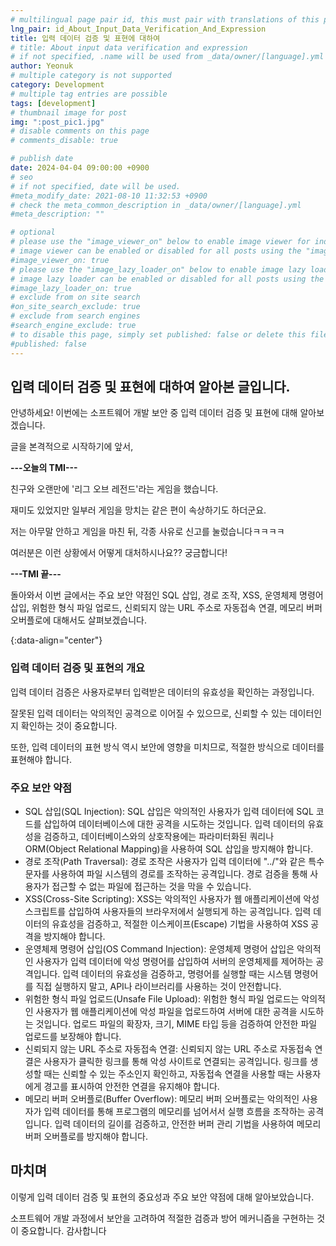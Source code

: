 ```yaml
---
# multilingual page pair id, this must pair with translations of this page. (This name must be unique)
lng_pair: id_About_Input_Data_Verification_And_Expression
title: 입력 데이터 검증 및 표현에 대하여
# title: About input data verification and expression
# if not specified, .name will be used from _data/owner/[language].yml
author: Yeonuk
# multiple category is not supported
category: Development
# multiple tag entries are possible
tags: [development]
# thumbnail image for post
img: ":post_pic1.jpg"
# disable comments on this page
# comments_disable: true

# publish date
date: 2024-04-04 09:00:00 +0900
# seo
# if not specified, date will be used.
#meta_modify_date: 2021-08-10 11:32:53 +0900
# check the meta_common_description in _data/owner/[language].yml
#meta_description: ""

# optional
# please use the "image_viewer_on" below to enable image viewer for individual pages or posts (_posts/ or [language]/_posts folders).
# image viewer can be enabled or disabled for all posts using the "image_viewer_posts: true" setting in _data/conf/main.yml.
#image_viewer_on: true
# please use the "image_lazy_loader_on" below to enable image lazy loader for individual pages or posts (_posts/ or [language]/_posts folders).
# image lazy loader can be enabled or disabled for all posts using the "image_lazy_loader_posts: true" setting in _data/conf/main.yml.
#image_lazy_loader_on: true
# exclude from on site search
#on_site_search_exclude: true
# exclude from search engines
#search_engine_exclude: true
# to disable this page, simply set published: false or delete this file
#published: false
---
```


<!-- outline-start -->

## 입력 데이터 검증 및 표현에 대하여 알아본 글입니다.

안녕하세요! 이번에는 소프트웨어 개발 보안 중 입력 데이터 검증 및 표현에 대해 알아보겠습니다.

글을 본격적으로 시작하기에 앞서,

**---오늘의 TMI---**

친구와 오랜만에 '리그 오브 레전드'라는 게임을 했습니다.

재미도 있었지만 일부러 게임을 망치는 같은 편이 속상하기도 하더군요.

저는 아무말 안하고 게임을 마친 뒤, 각종 사유로 신고를 눌렀습니다ㅋㅋㅋㅋ

여러분은 이런 상황에서 어떻게 대처하시나요?? 궁금합니다!

**---TMI 끝---**

돌아와서 이번 글에서는 주요 보안 약점인 SQL 삽입, 경로 조작, XSS, 운영체제 명령어 삽입, 위험한 형식 파일 업로드, 신뢰되지 않는 URL 주소로 자동접속 연결, 메모리 버퍼 오버플로에 대해서도 살펴보겠습니다.

{:data-align="center"}

<!-- outline-end -->

### 입력 데이터 검증 및 표현의 개요

입력 데이터 검증은 사용자로부터 입력받은 데이터의 유효성을 확인하는 과정입니다.

잘못된 입력 데이터는 악의적인 공격으로 이어질 수 있으므로, 신뢰할 수 있는 데이터인지 확인하는 것이 중요합니다.

또한, 입력 데이터의 표현 방식 역시 보안에 영향을 미치므로, 적절한 방식으로 데이터를 표현해야 합니다.

### 주요 보안 약점

- SQL 삽입(SQL Injection):
  SQL 삽입은 악의적인 사용자가 입력 데이터에 SQL 코드를 삽입하여 데이터베이스에 대한 공격을 시도하는 것입니다. 입력 데이터의 유효성을 검증하고, 데이터베이스와의 상호작용에는 파라미터화된 쿼리나 ORM(Object Relational Mapping)을 사용하여 SQL 삽입을 방지해야 합니다.
- 경로 조작(Path Traversal):
  경로 조작은 사용자가 입력 데이터에 "../"와 같은 특수 문자를 사용하여 파일 시스템의 경로를 조작하는 공격입니다. 경로 검증을 통해 사용자가 접근할 수 없는 파일에 접근하는 것을 막을 수 있습니다.
- XSS(Cross-Site Scripting):
  XSS는 악의적인 사용자가 웹 애플리케이션에 악성 스크립트를 삽입하여 사용자들의 브라우저에서 실행되게 하는 공격입니다. 입력 데이터의 유효성을 검증하고, 적절한 이스케이프(Escape) 기법을 사용하여 XSS 공격을 방지해야 합니다.
- 운영체제 명령어 삽입(OS Command Injection):
  운영체제 명령어 삽입은 악의적인 사용자가 입력 데이터에 악성 명령어를 삽입하여 서버의 운영체제를 제어하는 공격입니다. 입력 데이터의 유효성을 검증하고, 명령어를 실행할 때는 시스템 명령어를 직접 실행하지 말고, API나 라이브러리를 사용하는 것이 안전합니다.
- 위험한 형식 파일 업로드(Unsafe File Upload):
  위험한 형식 파일 업로드는 악의적인 사용자가 웹 애플리케이션에 악성 파일을 업로드하여 서버에 대한 공격을 시도하는 것입니다. 업로드 파일의 확장자, 크기, MIME 타입 등을 검증하여 안전한 파일 업로드를 보장해야 합니다.
- 신뢰되지 않는 URL 주소로 자동접속 연결:
  신뢰되지 않는 URL 주소로 자동접속 연결은 사용자가 클릭한 링크를 통해 악성 사이트로 연결되는 공격입니다. 링크를 생성할 때는 신뢰할 수 있는 주소인지 확인하고, 자동접속 연결을 사용할 때는 사용자에게 경고를 표시하여 안전한 연결을 유지해야 합니다.
- 메모리 버퍼 오버플로(Buffer Overflow):
  메모리 버퍼 오버플로는 악의적인 사용자가 입력 데이터를 통해 프로그램의 메모리를 넘어서서 실행 흐름을 조작하는 공격입니다. 입력 데이터의 길이를 검증하고, 안전한 버퍼 관리 기법을 사용하여 메모리 버퍼 오버플로를 방지해야 합니다.

## 마치며

이렇게 입력 데이터 검증 및 표현의 중요성과 주요 보안 약점에 대해 알아보았습니다.

소프트웨어 개발 과정에서 보안을 고려하여 적절한 검증과 방어 메커니즘을 구현하는 것이 중요합니다. 감사합니다
